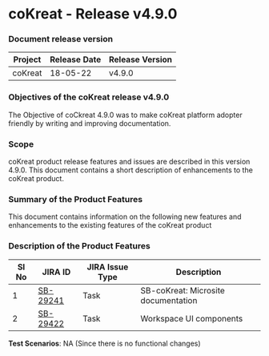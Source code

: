 # coKreat - Release v4.9.0

### Document release version <a href="#document-release-version" id="document-release-version"></a>

| Project | Release Date | Release Version |
| ------- | ------------ | --------------- |
| coKreat | 18-05-22     | v4.9.0          |

### **Objectives of the coKreat release v4.9.0**

The Objective of coCkreat 4.9.0 was to make coKreat platform adopter friendly by writing and improving documentation.

### Scope

coKreat product release features and issues are described in this version 4.9.0. This document contains a short description of enhancements to the coKreat product.

### **Summary of the Product Features**&#x20;

This document contains information on the following new features and enhancements to the existing features of the coKreat product

### **Description of the Product Features**

| SI No | JIRA ID                                                           | JIRA Issue Type | Description                         |
| ----- | ----------------------------------------------------------------- | --------------- | ----------------------------------- |
| 1     | [SB-29241](https://project-sunbird.atlassian.net/browse/SB-29422) | Task            | SB-coKreat: Microsite documentation |
| 2     | [SB-29422](https://project-sunbird.atlassian.net/browse/SB-29422) | Task            | Workspace UI components             |

**Test Scenarios**: NA (Since there is no functional changes)
